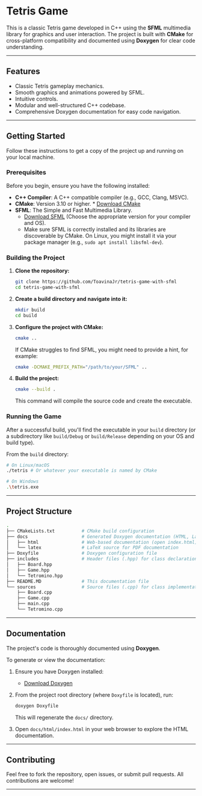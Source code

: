 # Tetris Game

This is a classic Tetris game developed in C++ using the **SFML** multimedia library for graphics and user interaction. The project is built with **CMake** for cross-platform compatibility and documented using **Doxygen** for clear code understanding.

-----

## Features

* Classic Tetris gameplay mechanics.
* Smooth graphics and animations powered by SFML.
* Intuitive controls.
* Modular and well-structured C++ codebase.
* Comprehensive Doxygen documentation for easy code navigation.

-----

## Getting Started

Follow these instructions to get a copy of the project up and running on your local machine.

### Prerequisites

Before you begin, ensure you have the following installed:

* **C++ Compiler**: A C++ compatible compiler (e.g., GCC, Clang, MSVC).
* **CMake**: Version 3.10 or higher.
      * [Download CMake](https://cmake.org/download/)
* **SFML**: The Simple and Fast Multimedia Library.
  * [Download SFML](https://www.google.com/search?q=https://www.org/download/sfml/) (Choose the appropriate version for your compiler and OS).
  * Make sure SFML is correctly installed and its libraries are discoverable by CMake. On Linux, you might install it via your package manager (e.g., `sudo apt install libsfml-dev`).

### Building the Project

1. **Clone the repository:**

    ```bash
    git clone https://github.com/ToavinaJr/tetris-game-with-sfml
    cd tetris-game-with-sfml
    ```

2. **Create a build directory and navigate into it:**

    ```bash
    mkdir build
    cd build
    ```

3. **Configure the project with CMake:**

    ```bash
    cmake ..
    ```

    If CMake struggles to find SFML, you might need to provide a hint, for example:

    ```bash
    cmake -DCMAKE_PREFIX_PATH="/path/to/your/SFML" ..
    ```

4. **Build the project:**

    ```bash
    cmake --build .
    ```

    This command will compile the source code and create the executable.

### Running the Game

After a successful build, you'll find the executable in your `build` directory (or a subdirectory like `build/Debug` or `build/Release` depending on your OS and build type).

From the `build` directory:

```bash
# On Linux/macOS
./tetris # Or whatever your executable is named by CMake

# On Windows
.\tetris.exe
```

-----

## Project Structure

```bash
.
├── CMakeLists.txt          # CMake build configuration
├── docs                    # Generated Doxygen documentation (HTML, LaTeX)
│   ├── html                # Web-based documentation (open index.html)
│   └── latex               # LaTeX source for PDF documentation
├── Doxyfile                # Doxygen configuration file
├── includes                # Header files (.hpp) for class declarations
│   ├── Board.hpp
│   ├── Game.hpp
│   └── Tetromino.hpp
├── README.MD               # This documentation file
└── sources                 # Source files (.cpp) for class implementations
    ├── Board.cpp
    ├── Game.cpp
    ├── main.cpp
    └── Tetromino.cpp
```

-----

## Documentation

The project's code is thoroughly documented using **Doxygen**.

To generate or view the documentation:

1. Ensure you have Doxygen installed:
      * [Download Doxygen](https://www.doxygen.nl/download.html)
2. From the project root directory (where `Doxyfile` is located), run:

    ```bash
    doxygen Doxyfile
    ```

    This will regenerate the `docs/` directory.
3. Open `docs/html/index.html` in your web browser to explore the HTML documentation.

-----

## Contributing

Feel free to fork the repository, open issues, or submit pull requests. All contributions are welcome\!

-----
